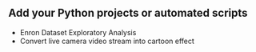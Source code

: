 ## Add your Python projects or automated scripts 
- Enron Dataset Exploratory Analysis
- Convert live camera video stream into cartoon effect
